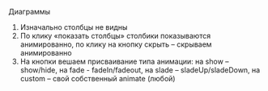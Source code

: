 Диаграммы
1.	 Изначально столбцы не видны
2.	По клику «показать столбцы» столбики показываются анимированно, по клику на кнопку скрыть – скрываем анимированно
3.	 На кнопки вешаем присваивание типа анимации: на show – show/hide, на fade - fadeIn/fadeout, на slade – sladeUp/sladeDown, на custom – свой собственный animate (любой)
